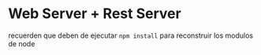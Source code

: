 # Web Server + Rest Server

recuerden que deben de ejecutar ``` npm install ``` para reconstruir los modulos de node